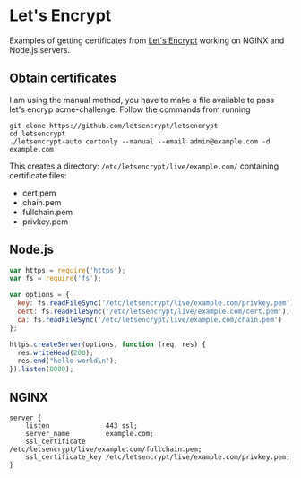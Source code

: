 # Let's Encrypt

Examples of getting certificates from [Let's Encrypt](https://letsencrypt.org/) working on NGINX and Node.js servers.

## Obtain certificates
I am using the manual method, you have to make a file available to pass let's encryp acme-challenge. Follow the commands from running

```shell
git clone https://github.com/letsencrypt/letsencrypt
cd letsencrypt
./letsencrypt-auto certonly --manual --email admin@example.com -d example.com
```

This creates a directory: `/etc/letsencrypt/live/example.com/` containing certificate files:

- cert.pem
- chain.pem
- fullchain.pem
- privkey.pem

## Node.js
```javascript
var https = require('https');
var fs = require('fs');

var options = {
  key: fs.readFileSync('/etc/letsencrypt/live/example.com/privkey.pem'),
  cert: fs.readFileSync('/etc/letsencrypt/live/example.com/cert.pem'),
  ca: fs.readFileSync('/etc/letsencrypt/live/example.com/chain.pem')
};

https.createServer(options, function (req, res) {
  res.writeHead(200);
  res.end("hello world\n");
}).listen(8000);
```

## NGINX
```Nginx
server {
    listen              443 ssl;
    server_name         example.com;
    ssl_certificate     /etc/letsencrypt/live/example.com/fullchain.pem;
    ssl_certificate_key /etc/letsencrypt/live/example.com/privkey.pem;
}
```
